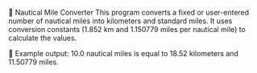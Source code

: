 🔹 Nautical Mile Converter
This program converts a fixed or user-entered number of nautical miles into kilometers and standard miles. It uses conversion constants (1.852 km and 1.150779 miles per nautical mile) to calculate the values.

💬 Example output:
10.0 nautical miles is equal to 18.52 kilometers and 11.50779 miles.
